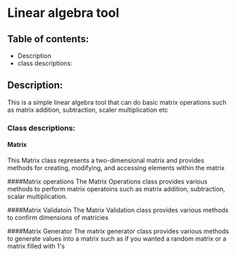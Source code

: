 # Linear algebra tool
## Table of contents: 
- Description
 - class descriptions: 



## Description: 
This is a simple linear algebra tool that can do basic matrix operations such as matrix addition, subtraction, scaler multiplication etc

### Class descriptions:
#### Matrix
This Matrix class represents a two-dimensional matrix and provides methods for creating, modifying, and accessing elements within the matrix

####Matrix operations
The Matrix Operations class provides various methods to perform matrix operatoins such as matrix addition, subtraction, scalar multiplication. 

####Matrix Validatoin
The Matrix Validation class provides various methods to confirm dimensions of matricies 

####Matrix Generator
The matrix generator class provides various methods to generate values into a matrix such as if you wanted a random matrix or a matrix filled with 1's 







